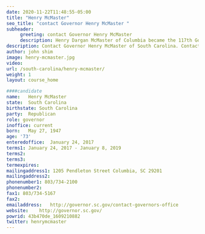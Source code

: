 ```yaml
---
date: 2020-11-22T11:48:55-05:00
title: "Henry McMaster"
seo_title: "contact Governor Henry McMaster "
subheader:
     greeting: contact Governor Henry McMaster 
     description: Henry Dargan McMaster of Columbia became the 117th Governor of South Carolina on January 24, 2017 and was elected to his first full term as governor on November 6, 2018. Gov. McMaster was the first U.S. attorney appointed by President Ronald Reagan, and was unanimously confirmed by the United States Senate. As lieutenant governor, Gov. McMaster served as president of the South Carolina State Senate and headed the Lieutenant Governor’s Office on Aging, which aids older adults with social, economic and health needs. Gov. McMaster received his AB degree in history in 1969 from the University of South Carolina and his JD degree in 1973 from the University of South Carolina School of Law, where he served on the South Carolina Law Review. He served in the U.S. Army Reserves in the JAG Corps from 1969 to 1975. Gov. McMaster is married to Peggy McMaster, and they have two children, Henry D. McMaster, Jr. and Mary Rogers McMaster. They are members of First Presbyterian Church of Columbia.
description: Contact Governor Henry McMaster of South Carolina. Contact information for Henry McMaster includes his email address, phone number, and mailing address.
author: john shim
image: henry-mcmaster.jpg
video:
url: /south-carolina/henry-mcmaster/
weight: 1
layout: course_home

####candidate
name:	Henry McMaster
state:	South Carolina
birthstate: South Carolina
party:	Republican
role: governor
inoffice: current
born:	May 27, 1947
age: '73'
enteredoffice:	January 24, 2017 
terms1: January 24, 2017 - January 8, 2019
terms2: 
terms3: 
termexpires:	
mailingaddress1: 1205 Pendleton Street Columbia, SC 29201
mailingaddress2:		
phonenumber1: 803/734-2100
phonenumber2:	
fax1: 803/734-5167
fax2: 
emailaddress:	http://governor.sc.gov/contact-governors-office
website:	http://governor.sc.gov/
powrid: 43b470de_1609210882
twitter: henrymcmaster
---
```





